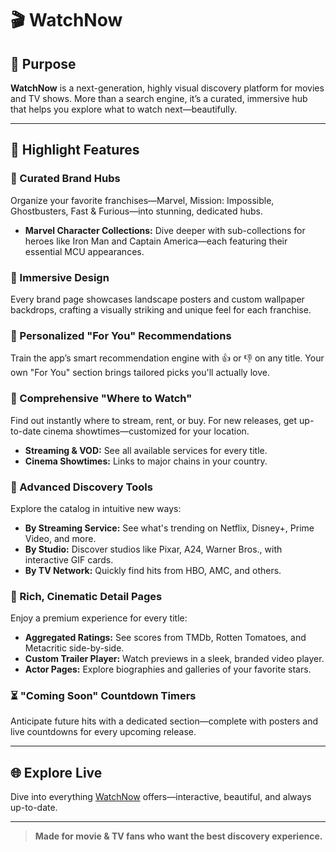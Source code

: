 # 🎬 WatchNow

## 🌟 Purpose

**WatchNow** is a next-generation, highly visual discovery platform for movies and TV shows. More than a search engine, it’s a curated, immersive hub that helps you explore what to watch next—beautifully.

---

## 🚀 Highlight Features

### 🏢 Curated Brand Hubs
Organize your favorite franchises—Marvel, Mission: Impossible, Ghostbusters, Fast & Furious—into stunning, dedicated hubs.

- **Marvel Character Collections:** Dive deeper with sub-collections for heroes like Iron Man and Captain America—each featuring their essential MCU appearances.

### 🎨 Immersive Design
Every brand page showcases landscape posters and custom wallpaper backdrops, crafting a visually striking and unique feel for each franchise.

### 🧠 Personalized "For You" Recommendations
Train the app’s smart recommendation engine with 👍 or 👎 on any title. Your own "For You" section brings tailored picks you'll actually love.

### 🔎 Comprehensive "Where to Watch"
Find out instantly where to stream, rent, or buy. For new releases, get up-to-date cinema showtimes—customized for your location.

- **Streaming & VOD:** See all available services for every title.
- **Cinema Showtimes:** Links to major chains in your country.

### 🧭 Advanced Discovery Tools
Explore the catalog in intuitive new ways:

- **By Streaming Service:** See what's trending on Netflix, Disney+, Prime Video, and more.
- **By Studio:** Discover studios like Pixar, A24, Warner Bros., with interactive GIF cards.
- **By TV Network:** Quickly find hits from HBO, AMC, and others.

### 🎥 Rich, Cinematic Detail Pages
Enjoy a premium experience for every title:

- **Aggregated Ratings:** See scores from TMDb, Rotten Tomatoes, and Metacritic side-by-side.
- **Custom Trailer Player:** Watch previews in a sleek, branded video player.
- **Actor Pages:** Explore biographies and galleries of your favorite stars.

### ⏳ "Coming Soon" Countdown Timers
Anticipate future hits with a dedicated section—complete with posters and live countdowns for every upcoming release.

---

## 🌐 Explore Live

Dive into everything [WatchNow](https://watchnowmedia.netlify.app/) offers—interactive, beautiful, and always up-to-date.

---

> **Made for movie & TV fans who want the best discovery experience.**
